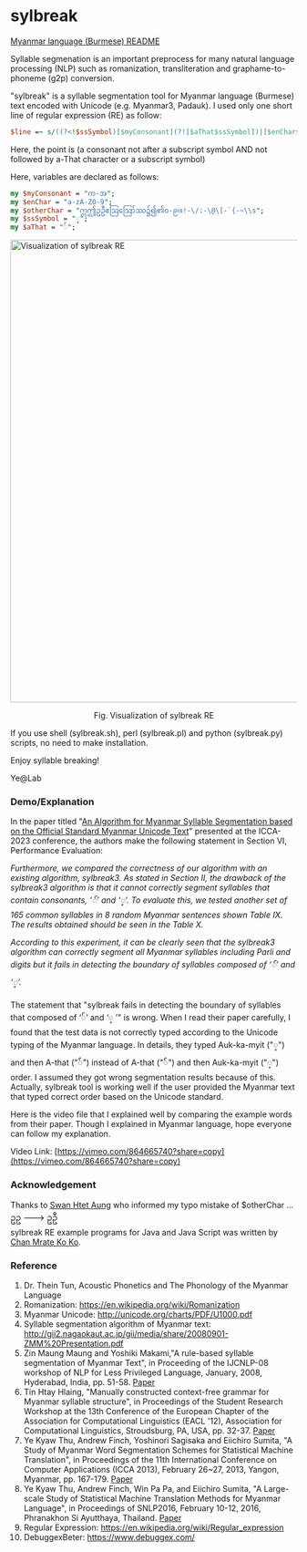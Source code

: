 # sylbreak
[Myanmar language (Burmese) README](https://github.com/ye-kyaw-thu/sylbreak/blob/master/README-Myanmar.md)

Syllable segmenation is an important preprocess for many natural language processing (NLP) such as romanization, transliteration and graphame-to-phoneme (g2p) conversion.

"sylbreak" is a syllable segmentation tool for Myanmar language (Burmese) text encoded with Unicode (e.g. Myanmar3, Padauk).
I used only one short line of regular expression (RE) as follow:
```perl
$line =~ s/((?<!$ssSymbol)[$myConsonant](?![$aThat$ssSymbol])|[$enChar$otherChar])/$sep$1/g;
```
Here, the point is (a consonant not after a subscript symbol AND not followed by a-That character or a subscript symbol)

Here, variables are declared as follows:

```perl
my $myConsonant = "က-အ";
my $enChar = "a-zA-Z0-9";
my $otherChar = "ဣဤဥဦဧဩဪဿ၌၍၏၀-၉၊။!-\/:-\@\[-`{-~\\s";
my $ssSymbol = "္";
my $aThat = "်";
```

<img src="https://github.com/ye-kyaw-thu/sylbreak/blob/master/visualization-of-sylBreak-RE.png" alt="Visualization of sylbreak RE" width="812x180"/>
<p align="center"> Fig. Visualization of sylbreak RE </p>  

If you use shell (sylbreak.sh), perl (sylbreak.pl) and python (sylbreak.py) scripts, no need to make installation.

Enjoy syllable breaking!

Ye@Lab

### Demo/Explanation

In the paper titled "[An Algorithm for Myanmar Syllable Segmentation based on the Official Standard Myanmar Unicode Text](https://ieeexplore.ieee.org/document/10181391)" presented at the ICCA-2023 conference, the authors make the following statement in Section VI, Performance Evaluation:  

*Furthermore, we compared the correctness of our algorithm with an existing algorithm, sylbreak3. As stated in Section II, the drawback of the sylbreak3 algorithm is that it cannot correctly segment syllables that contain consonants, ‘်’ and ‘့’. To evaluate this, we tested another set of 165 common syllables in 8 random Myanmar sentences shown Table IX. The results obtained should be seen in the Table X.*  

*According to this experiment, it can be clearly seen that the sylbreak3 algorithm can correctly segment all Myanmar syllables including Parli and digits but it fails in detecting the boundary of syllables composed of  ‘်’ and ‘့’.*

The statement that "sylbreak fails in detecting the boundary of syllables that composed of   ‘်’ and ‘့ ’" is wrong. When I read their paper carefully, I found that the test data is not correctly typed according to the Unicode typing of the Myanmar language. In details, they typed Auk-ka-myit ("့") and then A-that ("်") instead of A-that ("်") and then Auk-ka-myit ("့") order. I assumed they got wrong segmentation results because of this. Actually, sylbreak tool is working well if the user provided the Myanmar text that typed correct order based on the Unicode standard. 

Here is the video file that I explained well by comparing the example words from their paper. Though I explained in Myanmar language, hope everyone can follow my explanation.

Video Link: [https://vimeo.com/864665740?share=copy](https://vimeo.com/864665740?share=copy)

### Acknowledgement
Thanks to [Swan Htet Aung](https://github.com/swanhtet1992) who informed my typo mistake of $otherChar ... ဥဥ ---> ဥဦ  
sylbreak RE example programs for Java and Java Script was written by [Chan Mrate Ko Ko](https://github.com/ye-kyaw-thu/sylbreak/commits?author=chanmratekoko).

### Reference

1. Dr. Thein Tun, Acoustic Phonetics and The Phonology of the Myanmar Language
2. Romanization: https://en.wikipedia.org/wiki/Romanization
3. Myanmar Unicode: http://unicode.org/charts/PDF/U1000.pdf
4. Syllable segmentation algorithm of Myanmar text: http://gii2.nagaokaut.ac.jp/gii/media/share/20080901-ZMM%20Presentation.pdf
5. Zin Maung Maung and Yoshiki Makami,"A rule-based syllable segmentation of Myanmar Text", in Proceeding of the IJCNLP-08 workshop of NLP for Less Privileged Language, January, 2008, Hyderabad, India, pp. 51-58. [Paper](https://github.com/ye-kyaw-thu/sylbreak/blob/master/reference/I08-3010.pdf)
6. Tin Htay Hlaing, "Manually constructed context-free grammar for Myanmar syllable structure", in Proceedings of the Student Research Workshop at the 13th Conference of the European Chapter of the Association for Computational Linguistics (EACL '12), Association for Computational Linguistics, Stroudsburg, PA, USA, pp. 32-37. [Paper](https://github.com/ye-kyaw-thu/sylbreak/blob/master/reference/E12-3004.pdf)
7. Ye Kyaw Thu, Andrew Finch, Yoshinori Sagisaka and Eiichiro Sumita, "A Study of Myanmar Word Segmentation Schemes for Statistical Machine Translation", in Proceedings of the 11th International Conference on Computer Applications (ICCA 2013), February 26~27, 2013, Yangon, Myanmar, pp. 167-179. [Paper](https://github.com/ye-kyaw-thu/sylbreak/blob/master/reference/my2Others-CameraReady.pdf)
8. Ye Kyaw Thu, Andrew Finch, Win Pa Pa, and Eiichiro Sumita, "A Large-scale Study of Statistical Machine Translation Methods for Myanmar Language", in Proceedings of SNLP2016, February 10-12, 2016, Phranakhon Si Ayutthaya, Thailand. [Paper](https://github.com/ye-kyaw-thu/sylbreak/blob/master/reference/SNLP-3-A%20Large-scale%20Study%20of%20Statistical%20Machine%20Translation%20Methods%20for%20Myanmar%20Language.pdf)
9. Regular Expression: https://en.wikipedia.org/wiki/Regular_expression
10. DebuggexBeter: https://www.debuggex.com/  

